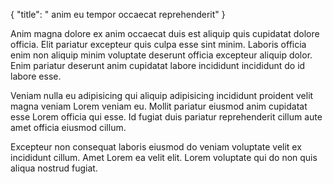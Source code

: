 {
  "title": " anim eu tempor occaecat reprehenderit"
}

Anim magna dolore ex anim occaecat duis est aliquip quis cupidatat dolore officia. Elit pariatur excepteur quis culpa esse sint minim. Laboris officia enim non aliquip minim voluptate deserunt officia excepteur aliquip dolor. Enim pariatur deserunt anim cupidatat labore incididunt incididunt do id labore esse.

Veniam nulla eu adipisicing qui aliquip adipisicing incididunt proident velit magna veniam Lorem veniam eu. Mollit pariatur eiusmod anim cupidatat esse Lorem officia qui esse. Id fugiat duis pariatur reprehenderit cillum aute amet officia eiusmod cillum.

Excepteur non consequat laboris eiusmod do veniam voluptate velit ex incididunt cillum. Amet Lorem ea velit elit. Lorem voluptate qui do non quis aliqua nostrud fugiat.